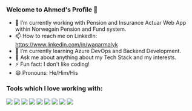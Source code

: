 ### Welcome to Ahmed's Profile 👋

- 🔭 I’m currently working with Pension and Insurance Actuar Web App within Norwegain Pension and Fund system.
- 📫 How to reach me on LinkedIn: https://www.linkedin.com/in/waqarmalyk
- 🌱 I’m currently learning Azure DevOps and Backend Development.
- 💬 Ask me about anything about my Tech Stack and my interests.
- ⚡ Fun fact: I don't like coding!
- 😄 Pronouns: He/Him/His

<h3>Tools which I love working with:</h3>
<div style="float: left;">
    
<img src="https://badgen.net/badge/HTML/5/green?icon=" />
<img src="https://badgen.net/badge/CSS/3/green?icon=" />
<img src="https://badgen.net/badge/JavaScript/ES13/green?icon=" />
<img src="https://badgen.net/badge/typescript/5.0/green?icon=" />
<img src="https://badgen.net/badge/chrome/101/green/?icon=" />
<img src="https://badgen.net/badge/Node.js/19.6/green?icon=" />
<img src="https://badgen.net/badge/React/18.2/green?icon=" />
<img src="https://badgen.net/badge/VSCode/1.72/green?icon=" />
<img src="https://badgen.net/badge/ChatGPT/4/green?icon=" />
    
</div>
